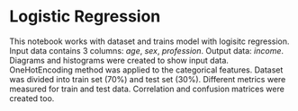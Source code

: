 # Logistic Regression
This notebook works with dataset and trains model with logisitc regression. Input data contains 3 columns: *age*, *sex*, *profession*. Output data: *income*. Diagrams and histograms were created to show input data. OneHotEncoding method was applied to the categorical features. Dataset was divided into train set (70%) and test set (30%). Different metrics were measured for train and test data. Correlation and confusion matrices were created too. 
